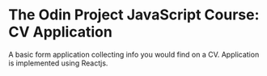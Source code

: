 # The Odin Project JavaScript Course: CV Application
A basic form application collecting info you would find on a CV. Application is implemented using Reactjs.
